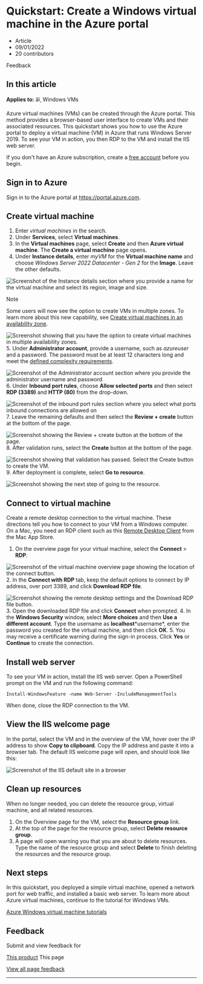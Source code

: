 # Quickstart: Create a Windows virtual machine in the Azure portal

* Article
* 09/01/2022
* 20 contributors

Feedback

## In this article

**Applies to:** âï¸ Windows VMs

Azure virtual machines (VMs) can be created through the Azure portal. This method provides a browser-based user interface to create VMs and their associated resources. This quickstart shows you how to use the Azure portal to deploy a virtual machine (VM) in Azure that runs Windows Server 2019. To see your VM in action, you then RDP to the VM and install the IIS web server.

If you don't have an Azure subscription, create a [free account](https://azure.microsoft.com/free/?WT.mc_id=A261C142F) before you begin.

## Sign in to Azure

Sign in to the Azure portal at <https://portal.azure.com>.

## Create virtual machine

1. Enter *virtual machines* in the search.
2. Under **Services**, select **Virtual machines**.
3. In the **Virtual machines** page, select **Create** and then **Azure virtual machine**. The **Create a virtual machine** page opens.
4. Under **Instance details**, enter *myVM* for the **Virtual machine name** and choose *Windows Server 2022 Datacenter - Gen 2* for the **Image**. Leave the other defaults.

![Screenshot of the Instance details section where you provide a name for the virtual machine and select its region, image and size.](media/quick-create-portal/instance-details.png)

Note

Some users will now see the option to create VMs in multiple zones. To learn more about this new capability, see [Create virtual machines in an availability zone](../create-portal-availability-zone).

![Screenshot showing that you have the option to create virtual machines in multiple availability zones.](../media/create-portal-availability-zone/preview.png)
5. Under **Administrator account**, provide a username, such as *azureuser* and a password. The password must be at least 12 characters long and meet the [defined complexity requirements](faq#what-are-the-password-requirements-when-creating-a-vm-).

![Screenshot of the Administrator account section where you provide the administrator username and password](media/quick-create-portal/administrator-account.png)
6. Under **Inbound port rules**, choose **Allow selected ports** and then select **RDP (3389)** and **HTTP (80)** from the drop-down.

![Screenshot of the inbound port rules section where you select what ports inbound connections are allowed on](media/quick-create-portal/inbound-port-rules.png)
7. Leave the remaining defaults and then select the **Review + create** button at the bottom of the page.

![Screenshot showing the Review + create button at the bottom of the page.](media/quick-create-portal/review-create.png)
8. After validation runs, select the **Create** button at the bottom of the page.

![Screenshot showing that validation has passed. Select the Create button to create the VM.](media/quick-create-portal/validation.png)
9. After deployment is complete, select **Go to resource**.

![Screenshot showing the next step of going to the resource.](media/quick-create-portal/next-steps.png)

## Connect to virtual machine

Create a remote desktop connection to the virtual machine. These directions tell you how to connect to your VM from a Windows computer. On a Mac, you need an RDP client such as this [Remote Desktop Client](https://apps.apple.com/app/microsoft-remote-desktop/id1295203466?mt=12) from the Mac App Store.

1. On the overview page for your virtual machine, select the **Connect** > **RDP**.

![Screenshot of the virtual machine overview page showing the location of the connect button.](media/quick-create-portal/portal-quick-start-9.png)
2. In the **Connect with RDP** tab, keep the default options to connect by IP address, over port 3389, and click **Download RDP file**.

![Screenshot showing the remote desktop settings and the Download RDP file button.](media/quick-create-portal/remote-desktop.png)
3. Open the downloaded RDP file and click **Connect** when prompted.
4. In the **Windows Security** window, select **More choices** and then **Use a different account**. Type the username as **localhost**\*username*, enter the password you created for the virtual machine, and then click **OK**.
5. You may receive a certificate warning during the sign-in process. Click **Yes** or **Continue** to create the connection.

## Install web server

To see your VM in action, install the IIS web server. Open a PowerShell prompt on the VM and run the following command:

```
Install-WindowsFeature -name Web-Server -IncludeManagementTools

```

When done, close the RDP connection to the VM.

## View the IIS welcome page

In the portal, select the VM and in the overview of the VM, hover over the IP address to show **Copy to clipboard**. Copy the IP address and paste it into a browser tab. The default IIS welcome page will open, and should look like this:

![Screenshot of the IIS default site in a browser](media/quick-create-powershell/default-iis-website.png)

## Clean up resources

When no longer needed, you can delete the resource group, virtual machine, and all related resources.

1. On the Overview page for the VM, select the **Resource group** link.
2. At the top of the page for the resource group, select **Delete resource group**.
3. A page will open warning you that you are about to delete resources. Type the name of the resource group and select **Delete** to finish deleting the resources and the resource group.

## Next steps

In this quickstart, you deployed a simple virtual machine, opened a network port for web traffic, and installed a basic web server. To learn more about Azure virtual machines, continue to the tutorial for Windows VMs.

[Azure Windows virtual machine tutorials](tutorial-manage-vm)

## Feedback

Submit and view feedback for

[This product](https://feedback.azure.com/d365community/forum/ec2f1827-be25-ec11-b6e6-000d3a4f0f1c)
This page

[View all page feedback](https://github.com/MicrosoftDocs/azure-docs/issues)

---
